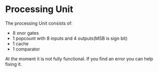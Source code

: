 # Processing Unit
The processing Unit consists of:
- 8 xnor gates
- 1 popcount with 8 inputs and 4 outputs(MSB is sign bit)
- 1 cache
- 1 comparator

At the moment it is not fully functional. If you find an error you can help fixing it.
